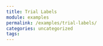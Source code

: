 ```yaml
---
title: Trial Labels
module: examples
permalink: /examples/trial-labels/
categories: uncategorized
tags: 
---
```


<span class="icon-danger"></span><span class="icon-warning"></span><span class="icon-info"></span><span class="icon-interest"></span>
